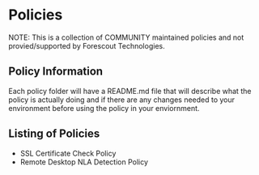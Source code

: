 # Policies

NOTE: This is a collection of COMMUNITY maintained policies and not provied/supported by Forescout Technologies.

## Policy Information
Each policy folder will have a README.md file that will describe what the policy is actually doing and if there are any changes needed to your environment before using the policy in your enviornment.

## Listing of Policies
- SSL Certificate Check Policy
- Remote Desktop NLA Detection Policy

